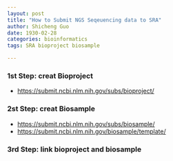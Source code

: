 ```yaml
---
layout: post
title: "How to Submit NGS Seqeuencing data to SRA"
author: Shicheng Guo
date: 1930-02-28
categories: bioinformatics
tags: SRA bioproject biosample

---
```



### 1st Step: creat Bioproject

* https://submit.ncbi.nlm.nih.gov/subs/bioproject/


### 2st Step: creat Biosample

* https://submit.ncbi.nlm.nih.gov/subs/biosample/
* https://submit.ncbi.nlm.nih.gov/biosample/template/

### 3rd Step: link bioproject and biosample




